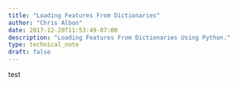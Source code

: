 ```yaml
---
title: "Loading Features From Dictionaries"
author: "Chris Albon"
date: 2017-12-20T11:53:49-07:00
description: "Loading Features From Dictionaries Using Python."
type: technical_note
draft: false
---
```


test


